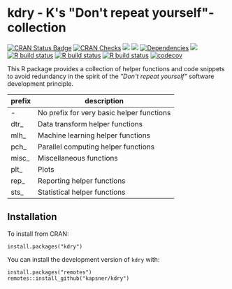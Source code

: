 # kdry - K's "Don't repeat yourself"-collection

<!-- badges: start -->
[![CRAN Status Badge](https://www.r-pkg.org/badges/version-ago/kdry)](https://cran.r-project.org/package=kdry)
[![CRAN Checks](https://badges.cranchecks.info/worst/kdry.svg)](https://cran.r-project.org/web/checks/check_results_kdry.html)
[![](http://cranlogs.r-pkg.org/badges/grand-total/kdry?color=blue)](https://cran.r-project.org/package=kdry)
[![](http://cranlogs.r-pkg.org/badges/last-month/kdry?color=blue)](https://cran.r-project.org/package=kdry)
[![Dependencies](https://tinyverse.netlify.com/badge/kdry)](https://cran.r-project.org/package=kdry)
[![](https://img.shields.io/badge/lifecycle-experimental-orange.svg)](https://lifecycle.r-lib.org/articles/stages.html#experimental)
[![R build status](https://github.com/kapsner/kdry/workflows/R%20CMD%20Check%20via%20{tic}/badge.svg?branch=main)](https://github.com/kapsner/kdry/actions)
[![R build status](https://github.com/kapsner/kdry/workflows/lint/badge.svg?branch=main)](https://github.com/kapsner/kdry/actions)
[![R build status](https://github.com/kapsner/kdry/workflows/test-coverage/badge.svg?branch=main)](https://github.com/kapsner/kdry/actions)
[![codecov](https://codecov.io/gh/kapsner/kdry/branch/main/graph/badge.svg)](https://app.codecov.io/gh/kapsner/kdry)
<!-- badges: end -->

This R package provides a collection of helper functions and code snippets to avoid redundancy in the spirit of the *"Don't repeat yourself"* software development principle.

| prefix | description |
| ------ | ----------- |
| -      | No prefix for very basic helper functions |
| dtr_   | Data transform helper functions |
| mlh_   | Machine learning helper functions |
| pch_   | Parallel computing helper functions |
| misc_  | Miscellaneous functions |
| plt_   | Plots|
| rep_   | Reporting helper functions |
| sts_   | Statistical helper functions |

## Installation

To install from CRAN:

```{r}
install.packages("kdry")
```

You can install the development version of `kdry` with:

```{r}
install.packages("remotes")
remotes::install_github("kapsner/kdry")
```
